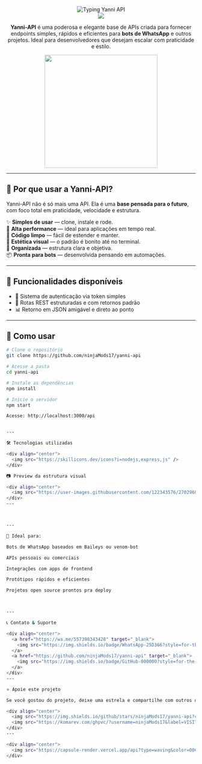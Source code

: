 <div align="center">
  <img src="https://readme-typing-svg.herokuapp.com?font=Fira+Code&size=32&duration=3000&pause=1000&color=00C8FF&center=true&vCenter=true&width=650&lines=🚀+YANNI+API+-+Base+de+APIs+para+bots+de+WhatsApp" alt="Typing Yanni API"/>
</div>

<div align="center">
  <img src="https://capsule-render.vercel.app/api?type=waving&color=00C8FF&height=200&section=header&text=YANNI%20API&fontSize=45&fontColor=ffffff&animation=fadeIn" />
</div>

<p align="center">
  <b>Yanni-API</b> é uma poderosa e elegante base de APIs criada para fornecer endpoints simples, rápidos e eficientes para <b>bots de WhatsApp</b> e outros projetos.  
  Ideal para desenvolvedores que desejam escalar com praticidade e estilo.
</p>

<div align="center">
  <img src="https://media.giphy.com/media/v1.Y2lkPTc5MGI3NjExdWJ2ZWRhaTN0eHFkaXo0dHJmcTI2N2l6cDNxaWc1ZXYzZTk2emh4dCZlcD12MV9naWZzX3NlYXJjaCZjdD1n/LmNwrBhejkK9EFP502/giphy.gif" width="300" />
</div>

---

## 🧠 Por que usar a Yanni-API?

Yanni-API não é só mais uma API. Ela é uma **base pensada para o futuro**, com foco total em praticidade, velocidade e estrutura.

✨ **Simples de usar** — clone, instale e rode.  
🚀 **Alta performance** — ideal para aplicações em tempo real.  
🧱 **Código limpo** — fácil de estender e manter.  
🎨 **Estética visual** — o padrão é bonito até no terminal.  
📁 **Organizada** — estrutura clara e objetiva.  
📦 **Pronta para bots** — desenvolvida pensando em automações.

---

## 📌 Funcionalidades disponíveis

- 🔐 Sistema de autenticação via token simples
- 🧪 Rotas REST estruturadas e com retornos padrão
- 📊 Retorno em JSON amigável e direto ao ponto

---

## 🚀 Como usar

```bash
# Clone o repositório
git clone https://github.com/ninjaMods17/yanni-api

# Acesse a pasta
cd yanni-api

# Instale as dependências
npm install

# Inicie o servidor
npm start

Acesse: http://localhost:3000/api


---

🛠️ Tecnologias utilizadas

<div align="center">
  <img src="https://skillicons.dev/icons?i=nodejs,express,js" />
</div>

📷 Preview da estrutura visual

<div align="center">
  <img src="https://user-images.githubusercontent.com/122343576/270296065-13f04545-0a83-48a5-921b-ccffeefba6ad.png" width="400" alt="preview" />
</div>
---



---

🤖 Ideal para:

Bots de WhatsApp baseados em Baileys ou venom-bot

APIs pessoais ou comerciais

Integrações com apps de frontend

Protótipos rápidos e eficientes

Projetos open source prontos pra deploy



---

📞 Contato & Suporte

<div align="center">
  <a href="https://wa.me/557398343428" target="_blank">
    <img src="https://img.shields.io/badge/WhatsApp-25D366?style=for-the-badge&logo=whatsapp&logoColor=white"/>
  </a>
  <a href="https://github.com/ninjaMods17/yanni-api" target="_blank">
    <img src="https://img.shields.io/badge/GitHub-000000?style=for-the-badge&logo=github&logoColor=white"/>
  </a>
</div>
---

⭐ Apoie este projeto

Se você gostou do projeto, deixe uma estrela e compartilhe com outros devs!

<div align="center">
  <img src="https://img.shields.io/github/stars/ninjaMods17/yanni-api?color=yellow&style=for-the-badge" alt="GitHub stars"/>
  <img src="https://komarev.com/ghpvc/?username=ninjaMods17&label=VISITAS&color=blueviolet&style=for-the-badge" alt="Profile views"/>
</div>
---

<div align="center">
  <img src="https://capsule-render.vercel.app/api?type=waving&color=00C8FF&height=150&section=footer"/>
</div>
```